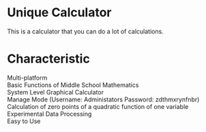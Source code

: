 # Unique Calculator
This is a calculator that you can do a lot of calculations.

# Characteristic
Multi-platform  
Basic Functions of Middle School Mathematics  
System Level Graphical Calculator  
Manage Mode (Username: Administators  Password: zdthmxrynfnbr)  
Calculation of zero points of a quadratic function of one variable  
Experimental Data Processing  
Easy to Use
